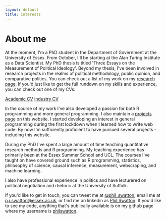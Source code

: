 ```yaml
---
layout: default
title: interests
---
```


# About me

At the moment, I'm a PhD student in the Department of Government at the University of Essex. From October, I'll be starting at the Alan Turing Institute as a Data Scientist. My PhD thesis is titled 'Three Essays on the Measurement of Political Ideology'. Beyond my thesis, I've been involved in research projects in the realms of political methodology, public opinion, and comparative politics. You can check out a list of my work on my [research page](/research)<!--, or a description of my interests on my [interests page](/interests)-->. If you'd just like to get the full rundown on my skills and experience, you can check out one of my CVs:

<div class="cv-div">
    <a href="Phil_Swatton_Academic_CV.pdf">Academic CV</a>
    <a href="Phil_Swatton_Industry_CV.pdf">Industry CV</a>
</div>

In the course of my work I've also developed a passion for both R programming and more general programming. I also maintain a [projects page](/projects) on this website. I started developing an interest in general programming during the first lockdown when I learned how to write web code. By now I'm sufficiently proficient to have pursued several projects - including this website.

During my PhD I've spent a large amount of time teaching quantitative research methods and R programming. My teaching experience has primarily been at the Essex Summer School and UCL. The courses I've taught on have covered ground such as R programming, statistics, philosophy of science, causal inference, measurement, webscraping, and machine learning.

I also have professional experience in politics and have lecturered on political negotiation and rhetoric at the University of Suffolk.

If you'd like to get in touch, you can tweet me at [@phil_swatton](https://twitter.com/phil_swatton), email me at [p.j.swatton@essex.ac.uk](mailto:p.j.swatton@essex.ac.uk), or find me on linkedin as [Phil Swatton](https://www.linkedin.com/in/philswatton/). If you'd like to see my code, anything that's publically available is on my github page where my username is [philswatton](https://github.com/philswatton).

<!-- on research gate as [Philip Swatton](https://www.researchgate.net/profile/Philip-Swatton) -->